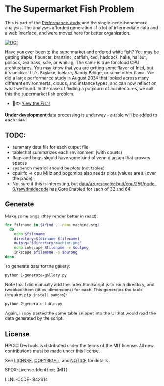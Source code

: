 # The Supermarket Fish Problem

This is part of the [Performance study](https://github.com/converged-computing/performance-study) and the single-node-benchmark analysis. The analyses afforded generation of a lot of intermediate data and a web interface, and were moved here for better organization.

[![DOI](https://zenodo.org/badge/837429553.svg)](https://zenodo.org/doi/10.5281/zenodo.13738495)

Have you ever been to the supermarket and ordered white fish? You may be getting tilapia, flounder, branzino, catfish, cod, haddock, hake, halibut, pollock, sea bass, sole, or whiting. The same is true for cloud CPU architectures. You may know that you are getting some flavor of Intel, but it's unclear if it's Skylake, Icelake, Sandy Bridge, or some other flavor. We did a large [performance study](https://github.com/converged-computing/performance-study) in August 2024 that looked across many different environments, clouds, and instance types, and can now reflect on what we found. In the case of finding a potpourri of architectures, we call this the supermarket fish problem.

 - 🐠🐟 [View the Fish!](https://converged-computing.org/supermarket-fish-problem/web/machines/)

**Under development** data processing is underway - a table will be added to each view!

## TODO:

- summary data file for each output file
- table that summarizes each environment (with counts)
- flags and bugs should have some kind of venn diagram that crosses spaces
- sysbench metrics should be plots (not tables)
- cpuinfo -> cpu MHz and bogomips also needs plots (values are all over the place)
- Not sure if this is interesting, but [data/azure/cyclecloud/cpu/256/node-0/raw/dmidecode](data/azure/cyclecloud/cpu/256/node-0/raw/dmidecode) has Core Enabled for each of 32 and 64.

## Generate

Make some pngs (they render better in react):

```bash
for filename in $(find . -name machine.svg)
  do
    echo $filename
    directory=$(dirname $filename)
    outpng="$directory/machine.png"
    echo inkscape $filename -o $outpng
    inkscape $filename -o $outpng
done
```

To generate data for the gallery:

```bash
python 1-generate-gallery.py
```

Note that I did manually add the index.html/script.js to each directory, and tweaked them (titles, dimensions) for each.
This generates the table (requires `pip install pandas`):

```bash
python 2-generate-table.py
```

Again, I copy pasted the same table snippet into the UI that would read the data generated by the script.
## License

HPCIC DevTools is distributed under the terms of the MIT license.
All new contributions must be made under this license.

See [LICENSE](https://github.com/converged-computing/cloud-select/blob/main/LICENSE),
[COPYRIGHT](https://github.com/converged-computing/cloud-select/blob/main/COPYRIGHT), and
[NOTICE](https://github.com/converged-computing/cloud-select/blob/main/NOTICE) for details.

SPDX-License-Identifier: (MIT)

LLNL-CODE- 842614
